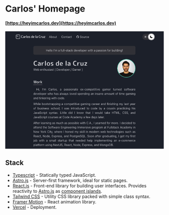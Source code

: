# Carlos' Homepage

#### [https://heyimcarlos.dev](https://heyimcarlos.dev)

![alt text][logo]

[logo]: https://raw.githubusercontent.com/heyimcarlos/portfolio/development/public/heyimcarlos.dev.png "Carlos's homepage"

## Stack

- [Typescript](https://astro.build) - Statically typed JavaScript.
- [Astro.js](https://astro.build) - Server-first framework, ideal for static pages.
- [React.js](https://astro.build) - Front-end library for building user interfaces. Provides reactivity to [Astro.js](https://astro.build) as [component islands](https://docs.astro.build/en/concepts/islands/).
- [Tailwind CSS](https://tailwindcss.com) - Utility CSS library packed with simple class syntax.
- [Framer Motion](https://www.framer.com/motion/) - React animation library.
- [Vercel](https://astro.build) - Deployment.
